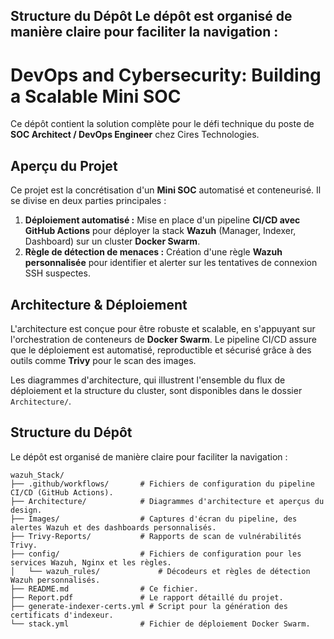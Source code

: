 Structure du Dépôt
Le dépôt est organisé de manière claire pour faciliter la navigation :
-----

# DevOps and Cybersecurity: Building a Scalable Mini SOC


Ce dépôt contient la solution complète pour le défi technique du poste de **SOC Architect / DevOps Engineer** chez Cires Technologies.

## Aperçu du Projet

Ce projet est la concrétisation d'un **Mini SOC** automatisé et conteneurisé. Il se divise en deux parties principales :

1.  **Déploiement automatisé :** Mise en place d'un pipeline **CI/CD avec GitHub Actions** pour déployer la stack **Wazuh** (Manager, Indexer, Dashboard) sur un cluster **Docker Swarm**.
2.  **Règle de détection de menaces :** Création d'une règle **Wazuh personnalisée** pour identifier et alerter sur les tentatives de connexion SSH suspectes.

## Architecture & Déploiement

L'architecture est conçue pour être robuste et scalable, en s'appuyant sur l'orchestration de conteneurs de **Docker Swarm**. Le pipeline CI/CD assure que le déploiement est automatisé, reproductible et sécurisé grâce à des outils comme **Trivy** pour le scan des images.

Les diagrammes d'architecture, qui illustrent l'ensemble du flux de déploiement et la structure du cluster, sont disponibles dans le dossier `Architecture/`.

## Structure du Dépôt

Le dépôt est organisé de manière claire pour faciliter la navigation :


```
wazuh_Stack/
├── .github/workflows/       # Fichiers de configuration du pipeline CI/CD (GitHub Actions).
├── Architecture/            # Diagrammes d'architecture et aperçus du design.
├── Images/                  # Captures d'écran du pipeline, des alertes Wazuh et des dashboards personnalisés.
├── Trivy-Reports/           # Rapports de scan de vulnérabilités Trivy.
├── config/                  # Fichiers de configuration pour les services Wazuh, Nginx et les règles.
│   └── wazuh_rules/             # Décodeurs et règles de détection Wazuh personnalisés.
├── README.md                # Ce fichier.
├── Report.pdf               # Le rapport détaillé du projet.
├── generate-indexer-certs.yml # Script pour la génération des certificats d'indexeur.
└── stack.yml                # Fichier de déploiement Docker Swarm.
```

